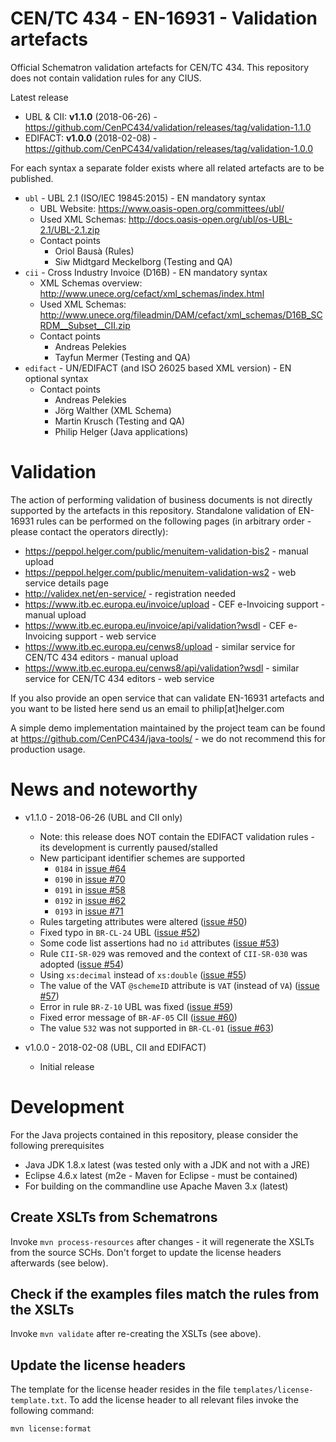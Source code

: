 # CEN/TC 434 - EN-16931 - Validation artefacts

Official Schematron validation artefacts for CEN/TC 434.
This repository does not contain validation rules for any CIUS.

Latest release
  * UBL & CII: **v1.1.0** (2018-06-26) - https://github.com/CenPC434/validation/releases/tag/validation-1.1.0
  * EDIFACT:   **v1.0.0** (2018-02-08) - https://github.com/CenPC434/validation/releases/tag/validation-1.0.0

For each syntax a separate folder exists where all related artefacts are to be published.

* `ubl` - UBL 2.1 (ISO/IEC 19845:2015) - EN mandatory syntax
  * UBL Website: https://www.oasis-open.org/committees/ubl/
  * Used XML Schemas: http://docs.oasis-open.org/ubl/os-UBL-2.1/UBL-2.1.zip
  * Contact points
    * Oriol Bausà (Rules)
    * Siw Midtgard Meckelborg (Testing and QA)
* `cii` - Cross Industry Invoice (D16B) - EN mandatory syntax
  * XML Schemas overview: http://www.unece.org/cefact/xml_schemas/index.html
  * Used XML Schemas: http://www.unece.org/fileadmin/DAM/cefact/xml_schemas/D16B_SCRDM__Subset__CII.zip
  * Contact points
    * Andreas Pelekies
    * Tayfun Mermer (Testing and QA)
* `edifact` - UN/EDIFACT (and ISO 26025 based XML version) - EN optional syntax
  * Contact points
    * Andreas Pelekies
    * Jörg Walther (XML Schema)
    * Martin Krusch (Testing and QA)
    * Philip Helger (Java applications)
    
# Validation

The action of performing validation of business documents is not directly supported by the artefacts in this repository.
Standalone validation of EN-16931 rules can be performed on the following pages (in arbitrary order - please contact the operators directly):
* https://peppol.helger.com/public/menuitem-validation-bis2 - manual upload
* https://peppol.helger.com/public/menuitem-validation-ws2 - web service details page
* http://validex.net/en-service/ - registration needed
* https://www.itb.ec.europa.eu/invoice/upload - CEF e-Invoicing support - manual upload
* https://www.itb.ec.europa.eu/invoice/api/validation?wsdl - CEF e-Invoicing support - web service
* https://www.itb.ec.europa.eu/cenws8/upload - similar service for CEN/TC 434 editors - manual upload
* https://www.itb.ec.europa.eu/cenws8/api/validation?wsdl - similar service for CEN/TC 434 editors - web service

If you also provide an open service that can validate EN-16931 artefacts and you want to be listed here send us an email to philip[at]helger.com  

A simple demo implementation maintained by the project team can be found at https://github.com/CenPC434/java-tools/ - we do not recommend this for production usage.

# News and noteworthy

* v1.1.0 - 2018-06-26 (UBL and CII only)
    * Note: this release does NOT contain the EDIFACT validation rules - its development is currently paused/stalled
    * New participant identifier schemes are supported
        * `0184` in [issue #64](https://github.com/CenPC434/validation/issues/64)
        * `0190` in [issue #70](https://github.com/CenPC434/validation/issues/70)
        * `0191` in [issue #58](https://github.com/CenPC434/validation/issues/58)
        * `0192` in [issue #62](https://github.com/CenPC434/validation/issues/62)
        * `0193` in [issue #71](https://github.com/CenPC434/validation/issues/71)
    * Rules targeting attributes were altered ([issue #50](https://github.com/CenPC434/validation/issues/50))
    * Fixed typo in `BR-CL-24` UBL ([issue #52](https://github.com/CenPC434/validation/issues/52))
    * Some code list assertions had no `id` attributes ([issue #53](https://github.com/CenPC434/validation/issues/53))
    * Rule `CII-SR-029` was removed and the context of `CII-SR-030` was adopted ([issue #54](https://github.com/CenPC434/validation/issues/54))
    * Using `xs:decimal` instead of `xs:double` ([issue #55](https://github.com/CenPC434/validation/issues/55))
    * The value of the VAT `@schemeID` attribute is `VAT` (instead of `VA`) ([issue #57](https://github.com/CenPC434/validation/issues/57))
    * Error in rule `BR-Z-10` UBL was fixed ([issue #59](https://github.com/CenPC434/validation/issues/59))
    * Fixed error message of `BR-AF-05` CII ([issue #60](https://github.com/CenPC434/validation/issues/60))
    * The value `532` was not supported in `BR-CL-01` ([issue #63](https://github.com/CenPC434/validation/issues/63))
    
* v1.0.0 - 2018-02-08 (UBL, CII and EDIFACT)
    * Initial release

# Development

For the Java projects contained in this repository, please consider the following prerequisites
  * Java JDK 1.8.x latest (was tested only with a JDK and not with a JRE)
  * Eclipse 4.6.x latest (m2e - Maven for Eclipse - must be contained)
  * For building on the commandline use Apache Maven 3.x (latest) 
 
## Create XSLTs from Schematrons
  
Invoke `mvn process-resources` after changes - it will regenerate the XSLTs from the source SCHs.
Don't forget to update the license headers afterwards (see below).
 
## Check if the examples files match the rules from the XSLTs
  
Invoke `mvn validate` after re-creating the XSLTs (see above).
 
## Update the license headers

The template for the license header resides in the file `templates/license-template.txt`.
To add the license header to all relevant files invoke the following command:

```
mvn license:format
```
